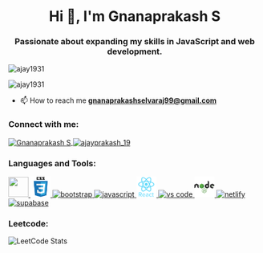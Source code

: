 <h1 align="center">Hi 👋, I'm Gnanaprakash S</h1>
<h3 align="center">Passionate about expanding my skills in JavaScript and web development.</h3>

<p align="left"> <img src="https://komarev.com/ghpvc/?username=ajay1931&label=Profile%20views&color=0e75b6&style=flat" alt="ajay1931" /> </p>

<p align="left"> <img src="https://github-profile-trophy.vercel.app/?username=ajay1931&theme=onedark" alt="ajay1931" /> </p>


- 📫 How to reach me **gnanaprakashselvaraj99@gmail.com**

<h3 align="left">Connect with me:</h3>
<p align="left">
<a href="https://www.linkedin.com/in/gnanaprakash-s-b83103306/" target="blank">
  <img align="center" src="https://raw.githubusercontent.com/rahuldkjain/github-profile-readme-generator/master/src/images/icons/Social/linked-in-alt.svg" alt="Gnanaprakash S" height="30" width="40" />
</a>
<a href="https://www.instagram.com/ajayprakash_19/" target="blank">
  <img align="center" src="https://raw.githubusercontent.com/rahuldkjain/github-profile-readme-generator/master/src/images/icons/Social/instagram.svg" alt="ajayprakash_19" height="30" width="40" />
</a>
</p>

<h3 align="left">Languages and Tools:</h3>
<p align="left">
  <a href="https://www.w3schools.com/html/" target="_blank" rel="noreferrer">
    <img src="https://github.com/user-attachments/assets/94f308cf-5a27-463d-9f30-da3995f8ac32" height="40" width="40">  
  </a> 
  <a href="https://www.w3schools.com/css/" target="_blank" rel="noreferrer">
    <img src="https://raw.githubusercontent.com/github/explore/6c6508f34230f0ac0d49e847a326429eefbfc030/topics/css/css.png" height="40" width="40">
  </a> 
  <a href="https://www.w3schools.com/bootstrap/" target="_blank" rel="noreferrer">
    <img src="https://img.icons8.com/color/48/000000/bootstrap.png" alt="bootstrap" height="40" width="40">
  </a> 
  <a href="https://www.w3schools.com/js/" target="_blank" rel="noreferrer">
    <img src="https://img.icons8.com/color/48/000000/javascript.png" alt="javascript" height="40" width="40">
  </a> 
  <a href="https://www.w3schools.com/react/" target="_blank" rel="noreferrer">
    <img src="https://raw.githubusercontent.com/devicons/devicon/master/icons/react/react-original-wordmark.svg" alt="react" height="40" width="40">
  </a> 
  <a href="https://code.visualstudio.com/" target="_blank" rel="noreferrer">
    <img src="https://img.icons8.com/color/48/000000/visual-studio-code-2019.png" alt="vs code" height="40" width="40">
  </a> 
  <a href="https://www.w3schools.com/nodejs/" target="_blank" rel="noreferrer">
    <img src="https://raw.githubusercontent.com/devicons/devicon/master/icons/nodejs/nodejs-original-wordmark.svg" alt="nodejs"  height="40" width="40">
  </a> 
  <a href="https://www.netlify.com/" target="_blank" rel="noreferrer">
    <img src="https://img.shields.io/badge/Netlify-00C7B7?style=for-the-badge&logo=netlify&logoColor=white" alt="netlify"  height="40" >
  </a> 
  <a href="https://supabase.com/" target="_blank" rel="noreferrer">
    <img src="https://cdn.prod.website-files.com/655b60964be1a1b36c746790/655b60964be1a1b36c746d41_646dfce3b9c4849f6e401bff_supabase-logo-icon_1.png" alt="supabase"  height="40" width="40">
  </a>
</p>

<h3>Leetcode:</h3>

![LeetCode Stats](https://leetcard.jacoblin.cool/prakash1931?theme=radical&font=Roboto%20Serif&ext=contest)
